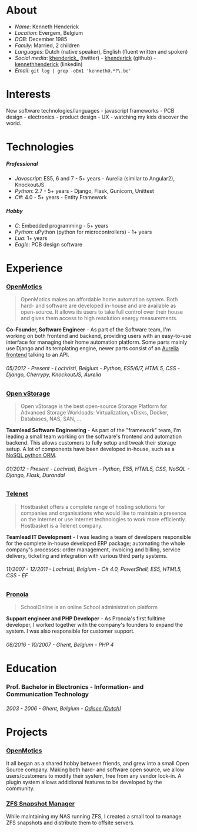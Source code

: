 # About

- _Name_: Kenneth Henderick
- _Location_: Evergem, Belgium
- _DOB_: December 1985
- _Family_: Married, 2 children
- _Languages_: Dutch (native speaker), English (fluent written and spoken)
- _Social media_: [khenderick_](https://twitter.com/khenderick_) (twitter) - [khenderick](https://github.com/khenderick) (github) - [kennethhenderick](https://www.linkedin.com/in/kennethhenderick/) (linkedin)
- _Email_: `git log | grep -oEm1 'kenneth@.*?\.be'`

# Interests

New software technologies/languages - javascript frameworks - PCB design - electronics - product design - UX - watching my kids discover the world.

# Technologies

##### Professional

- _Javascript_: ES5, 6 and 7 - 5+ years - Aurelia (similar to Angular2), KnockoutJS
- _Python_: 2.7 - 5+ years - Django, Flask, Gunicorn, Unittest
- _C#_: 4.0 - 5+ years - Entity Framework

##### Hobby

- _C_: Embedded programming - 5+ years
- _Python_: uPython (python for microcontrollers) - 1+ years
- _Lua_: 1+ years
- _Eagle_: PCB design software

# Experience

### [OpenMotics](https://www.openmotics.com/)

> OpenMotics makes an affordable home automation system. Both hard- and software are developed in-house and are available as open-source. It allows its users to take full control over their house and gives them access to high resolution energy measurements.

**Co-Founder, Software Engineer** - As part of the Software team, I'm working on both frontend and backend, providing users with an easy-to-use interface for managing their home automation platform. Some parts mainly use Django and its templating engine, newer parts consist of an [Aurelia frontend](https://github.com/openmotics/gateway-frontend) talking to an API.

###### 05/2012 - Present - Lochristi, Belgium - Python, ES5/6/7, HTML5, CSS - Django, Cherrypy, KnockoutJS, Aurelia

### [Open vStorage](http://www.openvstorage.org/)

> Open vStorage is the best open-source Storage Platform for Advanced Storage Workloads: Virtualization, vDisks, Docker, Databases, NAS, SAN, ...

**Teamlead Software Engineering** - As part of the "framework" team, I'm leading a small team working on the software's frontend and automation backend. This allows customers to fully setup and tweak their storage setup. A lot of components have been developed in-house, such as a [NoSQL python ORM](https://github.com/openvstorage/framework/tree/develop/ovs/dal).

###### 01/2012 - Present - Lochristi, Belgium - Python, ES5, HTML5, CSS, NoSQL - Django, Flask, Durandal

### [Telenet](https://www.hostbasket.com)

> Hostbasket offers a complete range of hosting solutions for companies and organisations who would like to maintain a presence on the Internet or use Internet technologies to work more efficiently. Hostbasket is a Telenet company.

**Teamlead IT Development** - I was leading a team of developers responsible for the complete in-house developed ERP package; automating the whole company's processes: order management, invoicing and billing, service delivery, ticketing and integration with various third party systems.

###### 11/2007 - 12/2011 - Lochristi, Belgium - C# 4.0, PowerShell, ES5, HTML5, CSS - EF

### [Pronoia](http://schoolonline.be/)

> SchoolOnline is an online School administration platform

**Support engineer and PHP Developer** - As Pronoia's first fulltime developer, I worked together with the company's founders to expand the system. I was also responsible for customer support.

###### 08/2016 - 10/2007 - Ghent, Belgium - PHP 4

# Education

### Prof. Bachelor in Electronics - Information- and Communication Technology

###### 2003 - 2006 - Ghent, Belgium - [Odisee (Dutch)](https://www.odisee.be/nl/elektronica-ict)

# Projects

### [OpenMotics](https://github.com/openmotics)

It all began as a shared hobby between friends, and grew into a small Open Source company. Making both hard- and software open source, we allow users/customers to modify their system, free from any vendor lock-in. A plugin system allows addidional features to be developed by the community.

### [ZFS Snapshot Manager](https://github.com/khenderick/zfs-snap-manager)

While maintaining my NAS running ZFS, I created a small tool to manage ZFS snapshots and distribute them to offsite servers.

